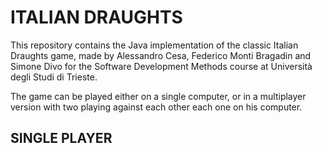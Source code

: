 # ITALIAN DRAUGHTS 

This repository contains the Java implementation of the classic Italian Draughts game, made by Alessandro Cesa, Federico Monti Bragadin and Simone Divo for the Software Development Methods course at Università degli Studi di Trieste.

The game can be played either on a single computer, or in a multiplayer version with two playing against each other each one on his computer.

## SINGLE PLAYER

